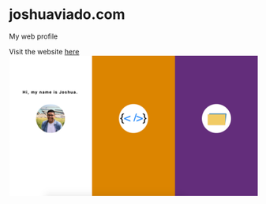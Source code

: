 # joshuaviado.com
My web profile


Visit the website [here](https://vibrant-rosalind-99d007.netlify.com)
[![IMAGE ALT TEXT HERE](https://github.com/JoshuaViado/joshuaviado.com/blob/master/Web%20profile%20screenshot.png)](https://vibrant-rosalind-99d007.netlify.com)
